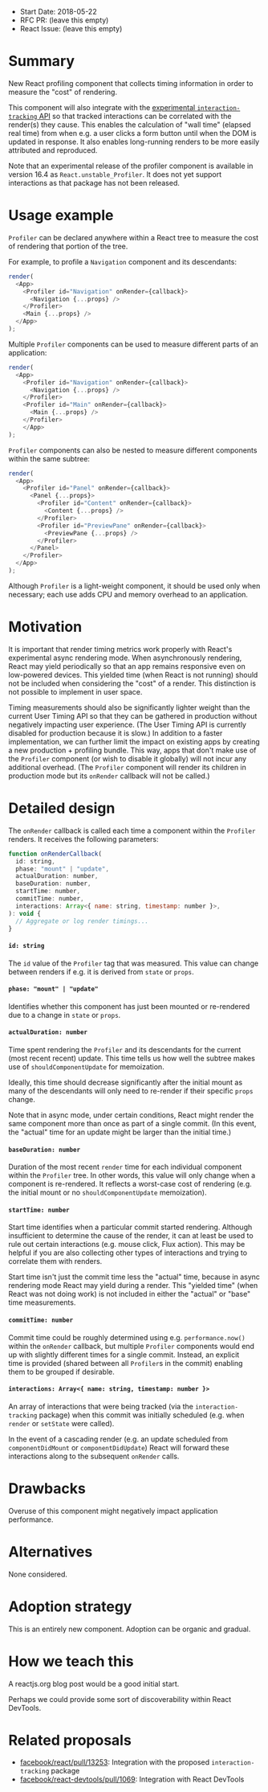 - Start Date: 2018-05-22
- RFC PR: (leave this empty)
- React Issue: (leave this empty)

# Summary

New React profiling component that collects timing information in order to measure the "cost" of rendering.

This component will also integrate with the [experimental `interaction-tracking` API](https://github.com/facebook/react/pull/13234) so that tracked interactions can be correlated with the render(s) they cause. This enables the calculation of "wall time" (elapsed real time) from when e.g. a user clicks a form button until when the DOM is updated in response. It also enables long-running renders to be more easily attributed and reproduced.

Note that an experimental release of the profiler component is available in version 16.4 as `React.unstable_Profiler`. It does not yet support interactions as that package has not been released.

# Usage example

`Profiler` can be declared anywhere within a React tree to measure the cost of rendering that portion of the tree.

For example, to profile a `Navigation` component and its descendants:
```js
render(
  <App>
    <Profiler id="Navigation" onRender={callback}>
      <Navigation {...props} />
    </Profiler>
    <Main {...props} />
  </App>
);
```

Multiple `Profiler` components can be used to measure different parts of an application:
```js
render(
  <App>
    <Profiler id="Navigation" onRender={callback}>
      <Navigation {...props} />
    </Profiler>
    <Profiler id="Main" onRender={callback}>
      <Main {...props} />
    </Profiler>
    </App>
);
```

`Profiler` components can also be nested to measure different components within the same subtree:
```js
render(
  <App>
    <Profiler id="Panel" onRender={callback}>
      <Panel {...props}>
        <Profiler id="Content" onRender={callback}>
          <Content {...props} />
        </Profiler>
        <Profiler id="PreviewPane" onRender={callback}>
          <PreviewPane {...props} />
        </Profiler>
      </Panel>
    </Profiler>
  </App>
);
```

Although `Profiler` is a light-weight component, it should be used only when necessary; each use adds CPU and memory overhead to an application.

# Motivation

It is important that render timing metrics work properly with React's experimental async rendering mode. When asynchronously rendering, React may yield periodically so that an app remains responsive even on low-powered devices. This yielded time (when React is not running) should not be included when considering the "cost" of a render. This distinction is not possible to implement in user space.

Timing measurements should also be significantly lighter weight than the current User Timing API so that they can be gathered in production without negatively impacting user experience. (The User Timing API is currently disabled for production because it is slow.) In addition to a faster implementation, we can further limit the impact on existing apps by creating a new production + profiling bundle. This way, apps that don't make use of the `Profiler` component (or wish to disable it globally) will not incur any additional overhead. (The `Profiler` component will render its children in production mode but its `onRender` callback will not be called.)

# Detailed design

The `onRender` callback is called each time a component within the `Profiler` renders. It receives the following parameters:
```js
function onRenderCallback(
  id: string,
  phase: "mount" | "update",
  actualDuration: number,
  baseDuration: number,
  startTime: number,
  commitTime: number,
  interactions: Array<{ name: string, timestamp: number }>,
): void {
  // Aggregate or log render timings...
}

```

#### `id: string`
The `id` value of the `Profiler` tag that was measured. This value can change between renders if e.g. it is derived from `state` or `props`.

#### `phase: "mount" | "update"`
Identifies whether this component has just been mounted or re-rendered due to a change in `state` or `props`.

#### `actualDuration: number`
Time spent rendering the `Profiler` and its descendants for the current (most recent recent) update. This time tells us how well the subtree makes use of `shouldComponentUpdate` for memoization.

Ideally, this time should decrease significantly after the initial mount as many of the descendants will only need to re-render if their specific `props` change.

Note that in async mode, under certain conditions, React might render the same component more than once as part of a single commit. (In this event, the "actual" time for an update might be larger than the initial time.)

#### `baseDuration: number`
Duration of the most recent `render` time for each individual component within the `Profiler` tree. In other words, this value will only change when a component is re-rendered. It reflects a worst-case cost of rendering (e.g. the initial mount or no `shouldComponentUpdate` memoization).

#### `startTime: number`
Start time identifies when a particular commit started rendering. Although insufficient to determine the cause of the render, it can at least be used to rule out certain interactions (e.g. mouse click, Flux action). This may be helpful if you are also collecting other types of interactions and trying to correlate them with renders.

Start time isn't just the commit time less the "actual" time, because in async rendering mode React may yield during a render. This "yielded time" (when React was not doing work) is not included in either the "actual" or "base" time measurements.

#### `commitTime: number`
Commit time could be roughly determined using e.g. `performance.now()` within the `onRender` callback, but multiple `Profiler` components would end up with slightly different times for a single commit. Instead, an explicit time is provided (shared between all `Profiler`s in the commit) enabling them to be grouped if desirable.

#### `interactions: Array<{ name: string, timestamp: number }>`
An array of interactions that were being tracked (via the `interaction-tracking` package) when this commit was initially scheduled (e.g. when `render` or `setState` were called).

In the event of a cascading render (e.g. an update scheduled from `componentDidMount` or `componentDidUpdate`) React will forward these interactions along to the subsequent `onRender` calls.

# Drawbacks

Overuse of this component might negatively impact application performance.

# Alternatives

None considered.

# Adoption strategy

This is an entirely new component. Adoption can be organic and gradual.

# How we teach this

A reactjs.org blog post would be a good initial start.

Perhaps we could provide some sort of discoverability within React DevTools.

# Related proposals

* [facebook/react/pull/13253](https://github.com/facebook/react/pull/13253): Integration with the proposed `interaction-tracking` package
* [facebook/react-devtools/pull/1069](https://github.com/facebook/react-devtools/pull/1069): Integration with React DevTools